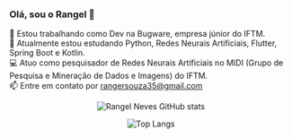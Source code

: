### Olá, sou o Rangel 👋

🔭 Estou trabalhando como Dev na Bugware, empresa júnior do IFTM.
<br>
🌱 Atualmente estou estudando Python, Redes Neurais Artificiais, Flutter, Spring Boot e Kotlin.
<br>
💻 Atuo como pesquisador de Redes Neurais Artificiais no MIDI (Grupo de Pesquisa e Mineração de Dados e Imagens) do IFTM.
<br>
📫 Entre em contato por rangersouza35@gmail.com
<br>

<div align="center" display: flex; justify-content: center; >
  
  ![Rangel Neves GitHub stats](https://github-readme-stats.vercel.app/api?username=Rangel64&show_icons=true&theme=radical)
  
  ![Top Langs](https://github-readme-stats.vercel.app/api/top-langs/?username=Rangel64&layout=compact&theme=radical)
  
</div>  

